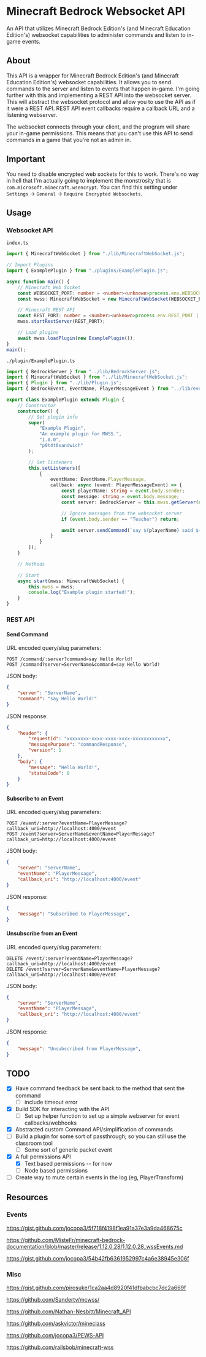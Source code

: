 # Minecraft Bedrock Websocket API

An API that utilizes Minecraft Bedrock Edition's (and Minecraft Education Edition's) websocket capabilities to administer commands and listen to in-game events.

## About

This API is a wrapper for Minecraft Bedrock Edition's (and Minecraft Education Edition's) websocket capabilities. It allows you to send commands to the server and listen to events that happen in-game. I'm going further with this and implementing a REST API into the websocket server. This will abstract the websocket protocol and allow you to use the API as if it were a REST API. REST API event callbacks require a callback URL and a listening webserver.

The websocket connects through your client, and the program will share your in-game permissions. This means that you can't use this API to send commands in a game that you're not an admin in.

## Important

You need to disable encrypted web sockets for this to work. There's no way in hell that I'm actually going to implement the monstrosity that is `com.microsoft.minecraft.wsencrypt`. You can find this setting under `Settings` -> `General` -> `Require Encrypted Websockets`.

## Usage

### Websocket API

`index.ts`

```typescript
import { MinecraftWebSocket } from "./lib/MinecraftWebSocket.js";

// Import Plugins
import { ExamplePlugin } from "./plugins/ExamplePlugin.js";

async function main() {
    // Minecraft Web Socket
    const WEBSOCKET_PORT: number = <number><unknown>process.env.WEBSOCKET_PORT || 4005;
    const mwss: MinecraftWebSocket = new MinecraftWebSocket(WEBSOCKET_PORT);

    // Minecraft REST API
    const REST_PORT: number = <number><unknown>process.env.REST_PORT || 4006;
    mwss.startRestServer(REST_PORT);

    // Load plugins
    await mwss.loadPlugin(new ExamplePlugin());
}
main();

```

`./plugin/ExamplePlugin.ts`

```typescript
import { BedrockServer } from "../lib/BedrockServer.js";
import { MinecraftWebSocket } from "../lib/MinecraftWebSocket.js";
import { Plugin } from "../lib/Plugin.js";
import { BedrockEvent, EventName, PlayerMessageEvent } from "../lib/events/Events.js";

export class ExamplePlugin extends Plugin {
    // Constructor
    constructor() {
        // Set plugin info
        super(
            "Example Plugin",
            "An example plugin for MWSS.",
            "1.0.0",
            "p0t4t0sandwich"
        );

        // Set listeners
        this.setListeners([
            {
                eventName: EventName.PlayerMessage,
                callback: async (event: PlayerMessageEvent) => {
                    const playerName: string = event.body.sender;
                    const message: string = event.body.message;
                    const server: BedrockServer = this.mwss.getServer(event.server);

                    // Ignore messages from the websocket server
                    if (event.body.sender == "Teacher") return;

                    await server.sendCommand(`say ${playerName} said ${message}`);
                }
            }
        ]);
    }

    // Methods

    // Start
    async start(mwss: MinecraftWebSocket) {
        this.mwss = mwss;
        console.log("Example plugin started!");
    }
}
```

### REST API

#### Send Command

URL encoded query/slug parameters:

```http
POST /command/:server?command=say Hello World!
POST /command?server=ServerName&command=say Hello World!
```

JSON body:

```json
{
    "server": "ServerName",
    "command": "say Hello World!"
}
```

JSON response:

```json
{
    "header": {
        "requestId": "xxxxxxxx-xxxx-xxxx-xxxx-xxxxxxxxxxxx",
        "messagePurpose": "commandResponse",
        "version": 1
    },
    "body": {
        "message": "Hello World!",
        "statusCode": 0
    }
}
```

#### Subscribe to an Event

URL encoded query/slug parameters:

```http
POST /event/:server?eventName=PlayerMessage?callback_uri=http://localhost:4000/event
POST /event?server=ServerName&eventName=PlayerMessage?callback_uri=http://localhost:4000/event
```

JSON body:

```json
{
    "server": "ServerName",
    "eventName": "PlayerMessage",
    "callback_uri": "http://localhost:4000/event"
}
```

JSON response:

```json
{
    "message": "Subscribed to PlayerMessage",
}
```

#### Unsubscribe from an Event

URL encoded query/slug parameters:

```http
DELETE /event/:server?eventName=PlayerMessage?callback_uri=http://localhost:4000/event
DELETE /event?server=ServerName&eventName=PlayerMessage?callback_uri=http://localhost:4000/event
```

JSON body:

```json
{
    "server": "ServerName",
    "eventName": "PlayerMessage",
    "callback_uri": "http://localhost:4000/event"
}
```

JSON response:

```json
{
    "message": "Unsubscribed from PlayerMessage",
}
```

## TODO

- [x] Have command feedback be sent back to the method that sent the command
  - [ ] include timeout error
- [x] Build SDK for interacting with the API
  - [ ] Set up helper function to set up a simple webserver for event callbacks/webhooks
- [x] Abstracted custom Command API/simplification of commands
- [ ] Build a plugin for some sort of passthrough; so you can still use the classroom tool
  - [ ] Some sort of generic packet event
- [x] A full permissions API
  - [x] Text based permissions -- for now
  - [ ] Node based permissions
- [ ] Create way to mute certain events in the log (eg, PlayerTransform)

## Resources

### Events

<https://gist.github.com/jocopa3/5f718f4198f1ea91a37e3a9da468675c>

<https://github.com/MisteFr/minecraft-bedrock-documentation/blob/master/release/1.12.0.28/1.12.0.28_wssEvents.md>

<https://gist.github.com/jocopa3/54b42fb6361952997c4a6e38945e306f>

### Misc

<https://gist.github.com/pirosuke/1ca2aa4d8920f41dfbabcbc7dc2a669f>

<https://github.com/Sandertv/mcwss/>

<https://github.com/Nathan-Nesbitt/Minecraft_API>

<https://github.com/askvictor/mineclass>

<https://github.com/jocopa3/PEWS-API>

<https://github.com/railsbob/minecraft-wss>
